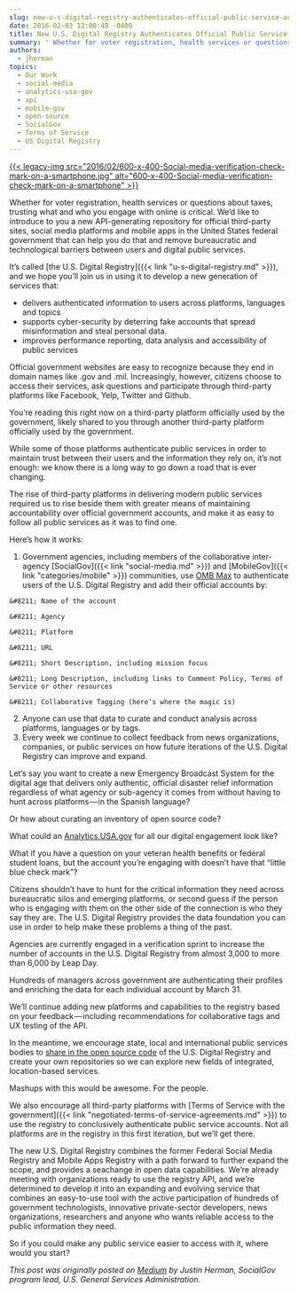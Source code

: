```yaml
---
slug: new-u-s-digital-registry-authenticates-official-public-service-accounts
date: 2016-02-03 12:00:48 -0400
title: New U.S. Digital Registry Authenticates Official Public Service Accounts
summary: ' Whether for voter registration, health services or questions about taxes, trusting what and who you engage with online is critical. We’d like to introduce to you a new API-generating repository for official third-party sites, social media platforms and mobile apps in the United States federal government that can help you'
authors:
  - jherman
topics:
  - Our Work
  - social-media
  - analytics-usa-gov
  - api
  - mobile-gov
  - open-source
  - SocialGov
  - Terms of Service
  - US Digital Registry
---
```


<a href="https://s3.amazonaws.com/digitalgov/_legacy-img/2016/02/600-x-400-Social-media-verification-check-mark-on-a-smartphone.jpg" rel="attachment wp-att-343205">{{< legacy-img src="2016/02/600-x-400-Social-media-verification-check-mark-on-a-smartphone.jpg" alt="600-x-400-Social-media-verification-check-mark-on-a-smartphone" >}}</a>

Whether for voter registration, health services or questions about taxes, trusting what and who you engage with online is critical. We’d like to introduce to you a new API-generating repository for official third-party sites, social media platforms and mobile apps in the United States federal government that can help you do that and remove bureaucratic and technological barriers between users and digital public services.

It’s called [the U.S. Digital Registry]({{< link "u-s-digital-registry.md" >}}), and we hope you’ll join us in using it to develop a new generation of services that:

  * delivers authenticated information to users across platforms, languages and topics
  * supports cyber-security by deterring fake accounts that spread misinformation and steal personal data.
  * improves performance reporting, data analysis and accessibility of public services

Official government websites are easy to recognize because they end in domain names like .gov and .mil. Increasingly, however, citizens choose to access their services, ask questions and participate through third-party platforms like Facebook, Yelp, Twitter and Github.

You’re reading this right now on a third-party platform officially used by the government, likely shared to you through another third-party platform officially used by the government.

While some of those platforms authenticate public services in order to maintain trust between their users and the information they rely on, it’s not enough: we know there is a long way to go down a road that is ever changing.

The rise of third-party platforms in delivering modern public services required us to rise beside them with greater means of maintaining accountability over official government accounts, and make it as easy to follow all public services as it was to find one.

Here’s how it works:

  1. Government agencies, including members of the collaborative inter-agency [SocialGov]({{< link "social-media.md" >}}) and [MobileGov]({{< link "categories/mobile" >}}) communities, use [OMB Max](https://max.omb.gov/maxportal/home.do) to authenticate users of the U.S. Digital Registry and add their official accounts by:
  
    &#8211; Name of the account
  
    &#8211; Agency
  
    &#8211; Platform
  
    &#8211; URL
  
    &#8211; Short Description, including mission focus
  
    &#8211; Long Description, including links to Comment Policy, Terms of Service or other resources
  
    &#8211; Collaborative Tagging (here’s where the magic is)
  2. Anyone can use that data to curate and conduct analysis across platforms, languages or by tags.
  3. Every week we continue to collect feedback from news organizations, companies, or public services on how future iterations of the U.S. Digital Registry can improve and expand.

Let’s say you want to create a new Emergency Broadcast System for the digital age that delivers only authentic, official disaster relief information regardless of what agency or sub-agency it comes from without having to hunt across platforms — in the Spanish language?

Or how about curating an inventory of open source code?

What could an [Analytics.USA.gov](https://analytics.usa.gov/) for all our digital engagement look like?

What if you have a question on your veteran health benefits or federal student loans, but the account you’re engaging with doesn’t have that “little blue check mark”?

Citizens shouldn’t have to hunt for the critical information they need across bureaucratic silos and emerging platforms, or second guess if the person who is engaging with them on the other side of the connection is who they say they are. The U.S. Digital Registry provides the data foundation you can use in order to help make these problems a thing of the past.

Agencies are currently engaged in a verification sprint to increase the number of accounts in the U.S. Digital Registry from almost 3,000 to more than 6,000 by Leap Day.

Hundreds of managers across government are authenticating their profiles and enriching the data for each individual account by March 31.

We’ll continue adding new platforms and capabilities to the registry based on your feedback — including recommendations for collaborative tags and UX testing of the API.

In the meantime, we encourage state, local and international public services bodies to [share in the open source code](https://github.com/ctacdev/social-media-registry) of the U.S. Digital Registry and create your own repositories so we can explore new fields of integrated, location-based services.

Mashups with this would be awesome. For the people.

We also encourage all third-party platforms with [Terms of Service with the government]({{< link "negotiated-terms-of-service-agreements.md" >}}) to use the registry to conclusively authenticate public service accounts. Not all platforms are in the registry in this first iteration, but we’ll get there.

The new U.S. Digital Registry combines the former Federal Social Media Registry and Mobile Apps Registry with a path forward to further expand the scope, and provides a seachange in open data capabilities. We’re already meeting with organizations ready to use the registry API, and we’re determined to develop it into an expanding and evolving service that combines an easy-to-use tool with the active participation of hundreds of government technologists, innovative private-sector developers, news organizations, researchers and anyone who wants reliable access to the public information they need.
  
So if you could make any public service easier to access with it, where would you start?

_This post was originally posted on [Medium](https://medium.com/@GeneralServicesAdministration/) by Justin Herman, SocialGov program lead, U.S. General Services Administration._